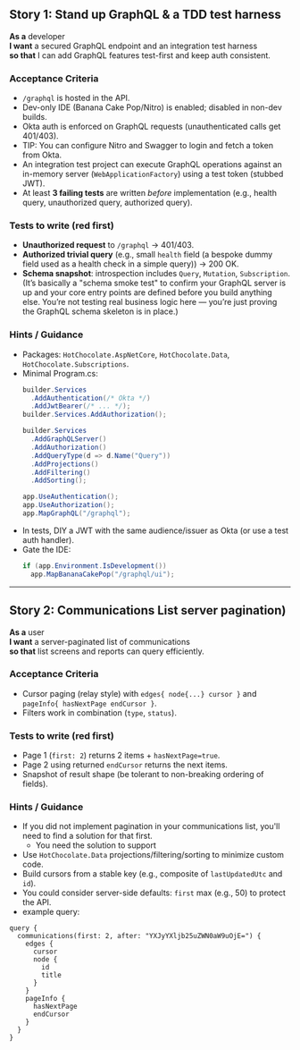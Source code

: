 ## Story 1: Stand up GraphQL & a TDD test harness

**As a** developer  
**I want** a secured GraphQL endpoint and an integration test harness  
**so that** I can add GraphQL features test-first and keep auth consistent.

### Acceptance Criteria
- `/graphql` is hosted in the API.  
- Dev-only IDE (Banana Cake Pop/Nitro) is enabled; disabled in non-dev builds.  
- Okta auth is enforced on GraphQL requests (unauthenticated calls get 401/403).  
- TIP: You can configure Nitro and Swagger to login and fetch a token from Okta.
- An integration test project can execute GraphQL operations against an in-memory server (`WebApplicationFactory`) using a test token (stubbed JWT).
- At least **3 failing tests** are written _before_ implementation (e.g., health query, unauthorized query, authorized query).

### Tests to write (red first)
- **Unauthorized request** to `/graphql` → 401/403.  
- **Authorized trivial query** (e.g., small `health` field (a bespoke dummy field used as a health check in a simple query)) → 200 OK.  
- **Schema snapshot**: introspection includes `Query`, `Mutation`, `Subscription`. (It’s basically a "schema smoke test" to confirm your GraphQL server is up and your core entry points are defined before you build anything else. You’re not testing real business logic here — you’re just proving the GraphQL schema skeleton is in place.)

### Hints / Guidance
- Packages: `HotChocolate.AspNetCore`, `HotChocolate.Data`, `HotChocolate.Subscriptions`.  
- Minimal Program.cs:
  ```csharp
  builder.Services
    .AddAuthentication(/* Okta */)
    .AddJwtBearer(/* ... */);
  builder.Services.AddAuthorization();

  builder.Services
    .AddGraphQLServer()
    .AddAuthorization()
    .AddQueryType(d => d.Name("Query"))
    .AddProjections()
    .AddFiltering()
    .AddSorting();

  app.UseAuthentication();
  app.UseAuthorization();
  app.MapGraphQL("/graphql");
  ```
- In tests, DIY a JWT with the same audience/issuer as Okta (or use a test auth handler).  
- Gate the IDE:
  ```csharp
  if (app.Environment.IsDevelopment())
    app.MapBananaCakePop("/graphql/ui");
  ```

---

## Story 2: Communications List server pagination)

**As a** user  
**I want** a server-paginated list of communications  
**so that** list screens and reports can query efficiently.

### Acceptance Criteria
- Cursor paging (relay style) with `edges{ node{...} cursor }` and `pageInfo{ hasNextPage endCursor }`.  
- Filters work in combination (`type`, `status`).  

### Tests to write (red first)
- Page 1 (`first: 2`) returns 2 items + `hasNextPage=true`.  
- Page 2 using returned `endCursor` returns the next items.   
- Snapshot of result shape (be tolerant to non-breaking ordering of fields).

### Hints / Guidance
- If you did not implement pagination in your communications list, you'll need to find a solution for that first.
    - You need the solution to support 
- Use `HotChocolate.Data` projections/filtering/sorting to minimize custom code.  
- Build cursors from a stable key (e.g., composite of `lastUpdatedUtc` and `id`).  
- You could consider server-side defaults: `first` max (e.g., 50) to protect the API.  
- example query:
```
query {
  communications(first: 2, after: "YXJyYXljb25uZWN0aW9uOjE=") {
    edges {
      cursor
      node {
        id
        title
      }
    }
    pageInfo {
      hasNextPage
      endCursor
    }
  }
}
```